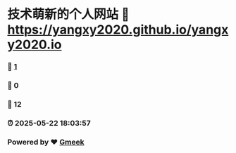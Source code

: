 # 技术萌新的个人网站 :link: https://yangxy2020.github.io/yangxy2020.io 
### :page_facing_up: [1](https://yangxy2020.github.io/yangxy2020.io/tag.html) 
### :speech_balloon: 0 
### :hibiscus: 12 
### :alarm_clock: 2025-05-22 18:03:57 
### Powered by :heart: [Gmeek](https://github.com/Meekdai/Gmeek)
